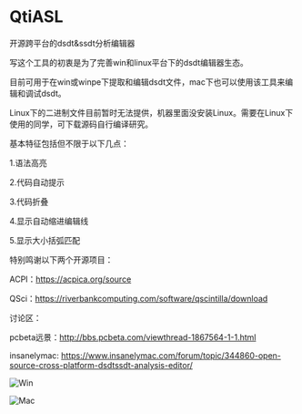 # QtiASL
开源跨平台的dsdt&ssdt分析编辑器

写这个工具的初衷是为了完善win和linux平台下的dsdt编辑器生态。

目前可用于在win或winpe下提取和编辑dsdt文件，mac下也可以使用该工具来编辑和调试dsdt。

Linux下的二进制文件目前暂时无法提供，机器里面没安装Linux。需要在Linux下使用的同学，可下载源码自行编译研究。

基本特征包括但不限于以下几点：

1.语法高亮

2.代码自动提示

3.代码折叠

4.显示自动缩进编辑线

5.显示大小括弧匹配


特别鸣谢以下两个开源项目：

ACPI：https://acpica.org/source

QSci：https://riverbankcomputing.com/software/qscintilla/download

讨论区：

pcbeta远景：http://bbs.pcbeta.com/viewthread-1867564-1-1.html

insanelymac: https://www.insanelymac.com/forum/topic/344860-open-source-cross-platform-dsdtssdt-analysis-editor/


![Win](https://github.com/ic005k/QtiASL/blob/master/qtiasl-win-new.png)

![Mac](https://github.com/ic005k/QtiASL/blob/master/qtiasl-mac-new.png)
